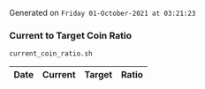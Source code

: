 Generated on `Friday 01-October-2021 at 03:21:23`

### Current to Target Coin Ratio
`current_coin_ratio.sh`

Date|Current|Target|Ratio
---|---|---|---
